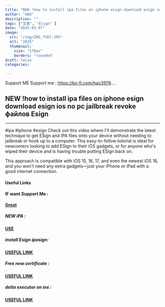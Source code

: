```yaml
---
title: "NEW !how to install ipa files on iphone esign download esign ios no pc jailbreak revoke файлов Esign"
author: "HAO"
description: ""
tags: ["文章", "Esign" ]
date: "2025-03-07"
image:
  src: "/img/IMG_7507.JPG"
  alt: "2025"
  thumbnail:
    size: "170px"
    borders: "rounded"
draft: false
categories:

---
```


Support ME 
Support me : https://ko-fi.com/hao3976....
<!--more-->

## **NEW !how to install ipa files on iphone esign download esign ios no pc jailbreak revoke файлов Esign**


---

#ipa #iphone #esign 
Check out this video where I'll demonstrate the latest technique to get ESign and IPA files onto your device without needing to jailbreak or hook up to a computer. This easy-to-follow tutorial is ideal for newcomers looking to add ESign to their iOS gadgets, or for anyone who's wiped their device and is having trouble putting ESign back on.

This approach is compatible with iOS 15, 16, 17, and even the newest iOS 18, and you won't need any extra gadgets—just your iPhone or iPad with a good internet connection.

#### **Useful Links**

#### **<and font style="background: "> IF want Support Me :</font>** 
**[ Great](https://www.paypal.me/haotech)**

##### **<and font style="background: "> NEW iPA : </font>** 
**[  USE](https://www.patreon.com/hao8?utm_medium=unknown&utm_source=join_link&utm_campaign=creatorshare_creator&utm_content=copyLink)**

##### **<font style="background:  "> install Esign  ipasign:</font>** 
**[ USEFUL LINK](https://sign.ipasign.cc/)**

##### **<font style="background:  "> Free new certificate :</font>** 
**[ USEFUL LINK ](https://jiun8631.pages.dev/post/esign_0226/)**

##### **<font style="background:  "> delta executor on ios :</font>** 
**[ USEFUL LINK ](https://jiun8631.pages.dev/post/deltaexexecutor_0224/)**